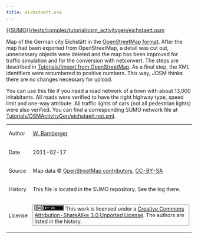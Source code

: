 ```yaml
---
title: eichstaett.osm
---
```


[{{SUMO}}/tests/complex/tutorial/osm_activitygen/eichstaett.osm]({{Source}}tests/complex/tutorial/osm_activitygen/eichstaett.osm)

Map of the German city Eichstätt in the [OpenStreetMap
format](../../OpenStreetMap_file.md). After the map had been exported
from OpenStreetMap, a detail was cut out, unnecessary objects were
deleted and the map has been improved for traffic simulation and for the
conversion with netconvert. The steps are described in [Tutorials/Import
from OpenStreetMap](../../Tutorials/Import_from_OpenStreetMap.md). As
a final step, the XML identifiers were renumbered to positive numbers.
This way, JOSM thinks there are no changes necessary for upload.

You can use this file if you need a road network of a town with about
13,000 inhabitants. All roads were verified to have the right highway
type, speed limit and one-way attribute. All traffic lights of cars (not
all pedestrian lights) were also verified. You can find a corresponding
SUMO network file at
[Tutorials/OSMActivityGen/eichstaett.net.xml](../../Tutorials/OSMActivityGen/eichstaett.net.xml.md).

<table>
<tbody>
<tr class="odd">
<td><p>Author</p></td>
<td><p><a href="http://sourceforge.net/users/w-bamberger">W. Bamberger</a></p></td>
</tr>
<tr class="even">
<td><p>Date</p></td>
<td><p>2011-02-17</p></td>
</tr>
<tr class="odd">
<td><p>Source</p></td>
<td><p>
Map data © <a href="http://www.openstreetmap.org/">OpenStreetMap contributors</a>, <a href="http://creativecommons.org/licenses/by-sa/2.0/">CC-BY-SA</a></p></td>
</tr>
<tr class="even">
<td><p>History</p></td>
<td><p>This file is located in the SUMO repository. See the log there.</p></td>
</tr>
<tr class="odd">
<td><p>License</p></td>
<td><p style="border:1px solid #909090; padding:1px 4px 3px 4px"><img src="../../images/CC-BY-SA-small.png">
This work is licensed under a <a href="http://creativecommons.org/licenses/by-sa/3.0/">Creative Commons Attribution-ShareAlike 3.0 Unported License</a>. The authors are listed in the history.</p>
</td>
</tr>
</tbody>
</table>